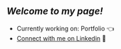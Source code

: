 ## *Welcome to my page!*

- Currently working on: Portfolio 👈
- [Connect with me on Linkedin](https://www.linkedin.com/in/kevin-lan-/) 🥂
